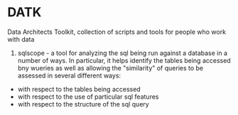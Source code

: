 DATK
====

Data Architects Toolkit, collection of scripts and tools for people who work with data

1. sqlscope -  a tool for analyzing the sql being run against a database  in a number of ways. In particular, it helps identify the tables being accessed bny wueries as well as allowing the "similarity" of queries to be assessed in several different ways:
- with respect to the tables being accessed
- with respect to the use of particular sql features
- with respect to the structure of the sql query  
